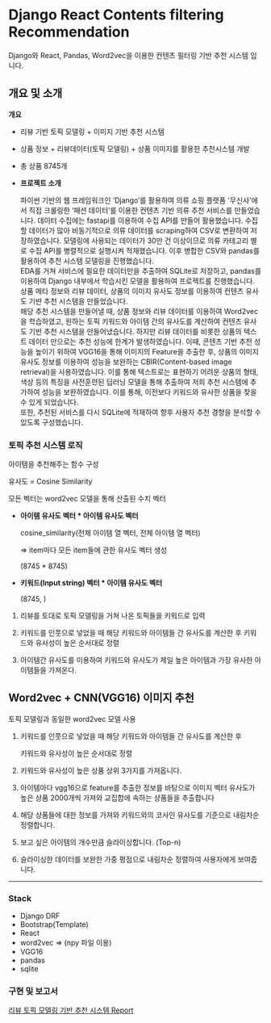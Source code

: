 # Django React Contents filtering Recommendation

Django와 React, Pandas, Word2vec을 이용한 컨텐츠 필터링 기반 추천 시스템 입니다.  

## 개요 및 소개

**개요**

- 리뷰 기반 토픽 모델링 + 이미지 기반 추천 시스템
- 상품 정보 + 리뷰데이터(토픽 모델링) + 상품 이미지를 활용한 추천시스템 개발
- 총 상품 8745개

- **프로젝트 소개**
    
    파이썬 기반의 웹 프레임워크인 ‘Django’를 활용하여 의류 쇼핑 플랫폼 '무신사'에서 직접 크롤링한 ‘패션 데이터’를 이용한 컨텐츠 기반 의류 추천 서비스를 만들었습니다.
    데이터 수집에는 fastapi를 이용하여 수집 API를 만들어 활용했습니다.
    수집할 데이터가 많아 비동기적으로 의류 데이터를 scraping하여 CSV로 변환하여 저장하였습니다.
    모델링에 사용되는 데이터가 30만 건 이상이므로 의류 카테고리 별로 수집 API를 병렬적으로 실행시켜 적재했습니다.
    이후 병합한 CSV와 pandas를 활용하여 추천 시스템 모델링을 진행했습니다.
    <br>
    EDA를 거쳐 서비스에 필요한 데이터만을 추출하여 SQLite로 저장하고, pandas를 이용하여 Django 내부에서 학습시킨 모델을 활용하여 프로젝트를 진행했습니다. 
    상품 메타 정보와 리뷰 데이터, 상품의 이미지 유사도 정보를 이용하여 컨텐츠 유사도 기반 추천 시스템을 만들었습니다.
    <br>
    해당 추천 시스템을 만들어낼 때, 상품 정보와 리뷰 데이터를 이용하여 Word2vec을 학습하였고, 원하는 토픽 키워드와 아이템 간의 유사도를 계산하여 컨텐츠 유사도 기반 추천 시스템을 만들어냈습니다. 하지만 리뷰 데이터를 비롯한 상품의 텍스트 데이터 만으로는 추천 성능에 한계가 발생하였습니다.
    이때, 콘텐츠 기반 추천 성능을 높이기 위하여 VGG16을 통해 이미지의 Feature을 추출한 후, 상품의 이미지 유사도 정보를 이용하여 성능을 보완하는 CBIR(Content-based image retrieval)을 사용하였습니다. 이를 통해 텍스트로는 표현하기 어려운 상품의 형태, 색상 등의 특징을 사전훈련된 딥러닝 모델을 통해 추출하여 저희 추천 시스템에 추가하여 성능을 보완하였습니다. 이를 통해, 이전보다 키워드와 유사한 상품을 찾을 수 있게 되었습니다. <br>
    또한, 추천된 서비스를 다시 SQLite에 적재하여 향후 사용자 추천 경향을 분석할 수 있도록 구성했습니다.


### 토픽 추천 시스템 로직

아이템을 추천해주는 함수 구성

유사도 = Cosine Similarity

모든 벡터는 word2vec 모델을 통해 산출된 수치 벡터

- **아이템 유사도 벡터 * 아이템 유사도 벡터**
    
    cosine_similarity(전체 아이템 열 벡터, 전체 아이템 열 벡터)
    
    ⇒ item마다 모든 item들에 관한 유사도 벡터 생성
    
    (8745 * 8745)
    

- **키워드(Input string) 벡터 * 아이템 유사도 벡터**
    
    (8745, )
    

 1. 리뷰를 토대로 토픽 모델링을 거쳐 나온 토픽들을 키워드로 입력

1. 키워드를 인풋으로 넣었을 때 해당 키워드와 아이템들 간 유사도를 계산한 후  키워드와 유사성이 높은 순서대로 정렬

1. 아이템간 유사도를 이용하여 키워드와 유사도가 제일 높은 아이템과 가장 유사한 아이템들을 가져온다.

  
## Word2vec + CNN(VGG16) 이미지 추천

토픽 모델링과 동일한 word2vec 모델 사용

1. 키워드를 인풋으로 넣었을 때 해당 키워드와 아이템들 간 유사도를 계산한 후 
    
    키워드와 유사성이 높은 순서대로 정렬
    

1. 키워드와 유사성이 높은 상품 상위 3가지를 가져옵니다.
2. 아이템마다 vgg16으로 feature를 추출한 정보를 바탕으로 이미지 벡터 유사도가 높은 상품 2000개씩 가져와 교집합에 속하는 상품들을 추출합니다
3. 해당 상품들에 대한 정보를 가져와 키워드와의 코사인 유사도를 기준으로 내림차순 정렬합니다. 
4. 보고 싶은 아이템의 개수만큼 슬라이싱합니다. (Top-n)
5. 슬라이싱한 데이터를 보완한 가중 평점으로 내림차순 정렬하여 사용자에게  보여줍니다.

---------

### Stack
  - Django DRF
  - Bootstrap(Template)
  - React
  - word2vec => (npy 파일 이용)
  - VGG16
  - pandas
  - sqlite

### 구현 및 보고서 

[리뷰 토픽 모델링 기반 추천 시스템 Report](https://hajunyoo.oopy.io/6ec88524-b8a9-488f-84ae-d63abfe67295)
